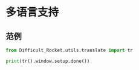 # 多语言支持

## 范例

```python
from Difficult_Rocket.utils.translate import tr

print(tr().window.setup.done())
```
